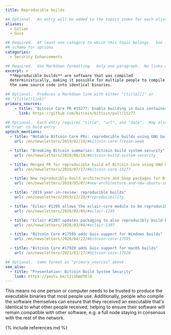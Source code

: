 ```yaml
---
title: Reproducible builds

## Optional.  An entry will be added to the topics index for each alias
aliases:
  - Gitian
  - Guix

## Required.  At least one category to which this topic belongs.  See
## schema for options
categories:
  - Security Enhancements

## Required.  Use Markdown formatting.  Only one paragraph.  No links allowed.
excerpt: >
  **Reproducible builds** are software that was compiled
  deterministically, making it possible for multiple people to compile
  the same source code into identical binaries.

## Optional.  Produces a Markdown link with either "[title][]" or
## "[title](link)"
primary_sources:
    - title: "Bitcoin Core PR #15277: Enable building in Guix containers"
      link: https://github.com/bitcoin/bitcoin/pull/15277

## Optional.  Each entry requires "title", "url", and "date".  May also use "feature:
## true" to bold entry
optech_mentions:
  - title: "Notable Bitcoin Core PRs: reproducible builds using GNU Guix"
    url: /en/newsletters/2019/02/19/#bitcoin-core-freeze-week

  - title: "Breaking Bitcoin summaries: Bitcoin build system security"
    url: /en/newsletters/2019/06/19/#bitcoin-build-system-security

  - title: Merged PR for reproducible build of Bitcoin Core using GNU Guix
    url: /en/newsletters/2019/07/17/#bitcoin-core-15277

  - title: New reproducibly-build architecture and Snap packages for Bitcoin Core
    url: /en/newsletters/2019/05/07/#new-architecture-and-new-ubuntu-snap-package

  - title: "2019 year-in-review: reproducible builds"
    url: /en/newsletters/2019/12/28/#reproducibility

  - title: "Eclair #1295 allows the eclair-core module to be reproducibly built"
    url: /en/newsletters/2020/02/05/#eclair-1295

  - title: "Eclair #1307 updates packaging to also reproducibly build Eclair GUI"
    url: /en/newsletters/2020/03/04/#eclair-1307

  - title: "Bitcoin Core #17595 adds Guix support for Windows builds"
    url: /en/newsletters/2020/04/22/#bitcoin-core-17595

  - title: "Bitcoin Core #17920 adds Guix support for macOS builds"
    url: /en/newsletters/2021/01/27/#bitcoin-core-17920

## Optional.  Same format as "primary_sources" above
see_also:
  - title: "Presentation: Bitcoin Build System Security"
    link: https://youtu.be/I2iShmUTEl8
---
```

This means no one person or computer needs to be trusted to produce
the executable binaries that most people use.  Additionally, people
who compile the software themselves can ensure that they received an
executable that's identical to what other people received, helping to
ensure their software will remain compatible with other software, e.g.
a full node staying in consensus with the rest of the network.

{% include references.md %}
